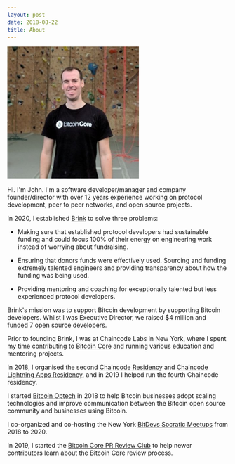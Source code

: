 ```yaml
---
layout: post
date: 2018-08-22
title: About
---
```


<img src="/assets/img/avatar.jpg" class="center-img" style="max-width:300px">

Hi. I'm John. I'm a software developer/manager and company founder/director
with over 12 years experience working on protocol development, peer to peer
networks, and open source projects.

In 2020, I established [Brink](https://brink.dev) to solve three problems:

- Making sure that established protocol developers had sustainable funding and
  could focus 100% of their energy on engineering work instead of worrying
  about fundraising.

- Ensuring that donors funds were effectively used. Sourcing and funding
  extremely talented engineers and providing transparency about how
  the funding was being used.

- Providing mentoring and coaching for exceptionally talented but less
  experienced protocol developers.

Brink's mission was to support Bitcoin development by supporting Bitcoin
developers. Whilst I was Executive Director, we raised $4 million and funded 7
open source developers.

Prior to founding Brink, I was at Chaincode Labs in New York, where I spent my
time contributing to [Bitcoin Core][] and running various education and
mentoring projects.

In 2018, I organised the second [Chaincode Residency][] and 
[Chaincode Lightning Apps Residency][], and in 2019 I helped run the fourth
Chaincode residency.

I started [Bitcoin Optech][] in 2018 to help Bitcoin businesses adopt scaling
technologies and improve communication between the Bitcoin open source
community and businesses using Bitcoin.

I co-organized and co-hosting the New York [BitDevs Socratic Meetups][] from
2018 to 2020.

In 2019, I started the [Bitcoin Core PR Review Club][] to help newer
contributors learn about the Bitcoin Core review process.

[Bitcoin Core]:https://github.com/bitcoin/bitcoin
[first Chaincode residency]:https://bluematt.bitcoin.ninja/2016/08/08/chaincode/
[Chaincode residency]:http://residency.chaincode.com
[Chaincode Lightning Apps Residency]:https://lightningresidency.com/
[Bitcoin Optech]:https://bitcoinops.org
[BitDevs socratic meetups]:https://bitdevs.org/
[Bitcoin Core PR Review Club]:https://bitcoincore.reviews
